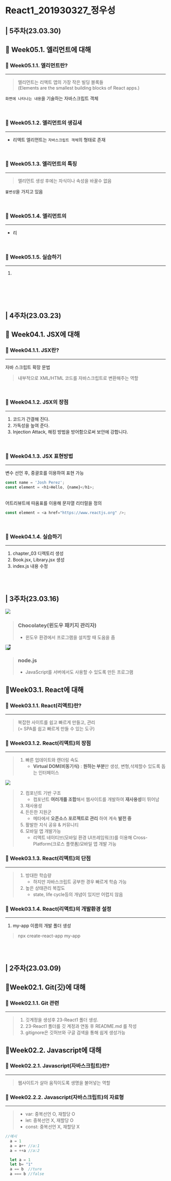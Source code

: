 # **React1_201930327_정우성**

## | 5주차(23.03.30)
## :open_file_folder: **Week05.1. 엘리먼트에 대해**
 ### :pushpin: Week05.1.1. 엘리먼트란?
 ***
> 엘리먼트는 리액트 앱의 가장 작은 빌딩 블록들<br>
(Elements are the smallest building blocks of React apps.)

`화면에 나타나는 내용`을 기술하는 자바스크립트 객체

 <br>

### :pushpin: Week05.1.2. 엘리먼트의 생김새
***
- 리액트 엘리먼트는 `자바스크립트 객체`의 형태로 존재

 <br>

 ### :pushpin: Week05.1.3. 엘리먼트의 특징
***
> 엘리먼트 생성 후에는 자식이나 속성을 바꿀수 없음

`불변성`을 가지고 있음

 <br>

### :pushpin: Week05.1.4. 엘리먼트의 
***
- 리

 <br>

 ### :pushpin: Week05.1.5. 실습하기
***
1. 

 <br>

 <br><br>

## | 4주차(23.03.23)
## :open_file_folder: **Week04.1. JSX에 대해**
 ### :pushpin: Week04.1.1. JSX란?
 ***
 자바 스크립트 확장 문법
 >내부적으로 XML/HTML 코드를 자바스크립트로 변환해주는 역할

 <br>

 ### :pushpin: Week04.1.2. JSX의 장점
***
1. 코드가 간결해 진다.
2. 가독성을 높여 준다.
3. Injection Attack, 해킹 방법을 방어함으로써 보안에 강합니다.

 <br>

### :pushpin: Week04.1.3. JSX 표현방법
 ***
 변수 선언 후, 중괄호를 이용하여 표현 가능
```javascript
const name = 'Josh Perez';
const element = <h1>Hello, {name}</h1>;
```
<br>
 어트리뷰트에 따옴표를 이용해 문자열 리터럴을 정의

```javascript
const element = <a href="https://www.reactjs.org" />;
```

 <br>

### :pushpin: Week04.1.4. 실습하기
 ***
 1. chapter_03 디렉토리 생성
 2. Book.jsx, Library.jsx 생성
 3. index.js 내용 수정



<br><br>

## | 3주차(23.03.16)
<img src ="https://chocolatey.org/assets/images/global-shared/logo-square.svg"></img>
> ### **Chocolatey**(윈도우 패키지 관리자)
> - 윈도우 환경에서 프로그램을 설치할 때 도움을 줌

<img src ="https://nodejs.org/static/images/logo.svg" style="background: #111111"></img>
> ### **node.js**
> - JavaScript를 서버에서도 사용할 수 있도록 만든 프로그램

## :open_file_folder:**Week03.1. React에 대해**
 ### :pushpin: Week03.1.1. React(리액트)란?
 ***
>  복잡한 사이트를 쉽고 빠르게 만들고, 관리<br>
(= SPA를 쉽고 빠르게 만들 수 있는 도구)

### :pushpin: Week03.1.2. React(리액트)의 장점
***
> 1. 빠른 업데이트와 랜더링 속도
>    - **Virtual DOM(비동기식)**
>       : **원하는 부분**만 생성, 변형,삭제할수 있도록 돕는 인터페이스

<img src="https://codingmedic.files.wordpress.com/2020/11/virtualdom.png?w=1024"></img>
> 2. 컴포넌트 기반 구조
>     - 컴포넌트 **여러개를 조합**해서 웹사이트를 개발하여 **재사용성**이 뛰어남
> 3. 재사용성
> 4. 든든한 지원군
>     - 메타에서 **오픈소스 포르젝트로 관리** 하여 계속 **발전 중**
>5. 활발한 지식 공유 & 커뮤니티
>6. 모바일 앱 개발가능
>     - 리액트 네이티브(모바일 환경 UI프레임워크)를 이용해 Cross-Platform(크로스 플랫폼)모바일 앱 개발 가능

### :pushpin: Week03.1.3. React(리액트)의 단점
***
> 1. 방대한 학습량
>     - 하지만 자바스크립트 공부한 경우 빠르게 학슴 가능
> 2. 높은 상태관리 복잡도
>     - state, life cycle등의 개념이 있지만 어렵지 않음

### :pushpin: Week03.1.4. React(리액트)의 개발환경 설정
***
1. my-app 이름의 개발 폴더 생성
>npx create-react-app my-app

<br><br>

## | 2주차(23.03.09)
  ## :open_file_folder:**Week02.1. Git(깃)에 대해**

### :pushpin: Week02.1.1. Git 관련
***
>1. 깃계정을 생성후 23-React1 폴더 생성.
>2. 23-React1 폴더를 깃 계정과 연동 후 README.md 를 작성
>3.  gitignore은 깃허브와 구글 검색을 통해 쉽게 생성가능

## :open_file_folder:**Week02.2. Javascript에 대해**
### :pushpin: Week02.2.1. Javascript(자바스크립트)란?
***

> 웹사이트가 살아 움직이도록 생명을 불어넣는 역할

### :pushpin: Week02.2.2. Javascript(자바스크립트)의 자료형
***
>  - var: 중복선언 O, 재할당 O
>  - let: 중복선언 X, 재할당 O
>  - const: 중복선언 X, 재할당 X
```javascript
//예시
  a = 1
  a = a++ //a:1
  a = ++a //a:2

  let a = 1
  let b= "1"
  a == b  //ture
  a === b //false
```

